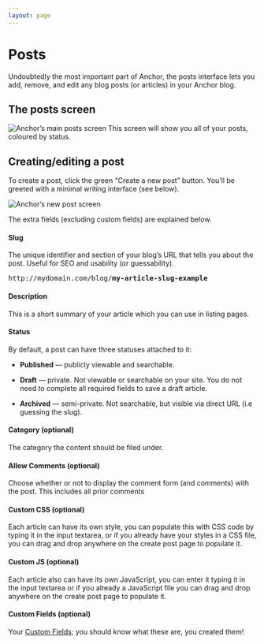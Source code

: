 ```yaml
---
layout: page
---
```


# Posts

Undoubtedly the most important part of Anchor, the posts interface lets you
add, remove, and edit any blog posts (or articles) in your Anchor blog.

## The posts screen

<span class="screenshot">![Anchor’s main posts screen](/screenshots/posts-list.png)</span>
This screen will show you all of your posts, coloured by status.



## Creating/editing a post

To create a post, click the green “Create a new post” button. You’ll be greeted
with a minimal writing interface (see below).

<span class="screenshot">![Anchor’s new post screen](/screenshots/posts-new.png)</span>

The extra fields (excluding custom fields) are explained below.


#### Slug

The unique identifier and section of your blog’s URL that tells you about the post.
Useful for SEO and usability (or guessability).

<pre><span class="comment">http://mydomain.com/blog/</span><b>my-article-slug-example</b></pre>

#### Description

This is a short summary of your article which you can use in listing pages.

#### Status

By default, a post can have three statuses attached to it:

-	**Published** — publicly viewable and searchable.

-	**Draft** — private. Not viewable or searchable on your site. You do not need
 	to complete all required fields to save a draft article.

-	**Archived** — semi-private. Not searchable, but visible via direct URL
    (i.e guessing the slug).

#### Category (optional)

The category the content should be filed under.

#### Allow Comments (optional)

Choose whether or not to display the comment form (and comments) with the post.
This includes all prior comments

#### Custom CSS (optional)

Each article can have its own style, you can populate this with CSS code by
typing it in the input textarea, or if you already have your styles in a CSS
file, you can drag and drop anywhere on the create post page to populate it.

#### Custom JS (optional)

Each article also can have its own JavaScript, you can enter it typing it in the
input textarea or if you already a JavaScript file you can drag and drop anywhere
on the create post page to populate it.

#### Custom Fields (optional)

Your [Custom Fields](/docs/managing-content/custom-fields); you should know
what these are, you created them!
